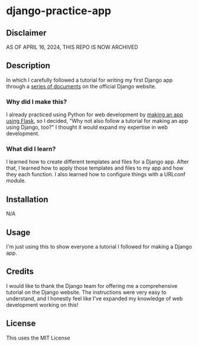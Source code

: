 # django-practice-app
## Disclaimer
AS OF APRIL 16, 2024, THIS REPO IS NOW ARCHIVED
## Description
In which I carefully followed a tutorial for writing my first Django app through a [series of documents](https://docs.djangoproject.com/en/4.2/) on the official Django website.
### Why did I make this?
I already practiced using Python for web development by [making an app using Flask](https://github.com/CoolJH2K/python-newsfeed), so I decided, "Why not also follow a tutorial for making an app using Django, too?" I thought it would expand my expertise in web development.
### What did I learn?
I learned how to create different templates and files for a Django app. After that, I learned how to apply those templates and files to my app and how they each function. I also learned how to configure things with a URLconf module.
## Installation
N/A
## Usage
I'm just using this to show everyone a tutorial I followed for making a Django app.
## Credits
I would like to thank the Django team for offering me a comprehensive tutorial on the Django website. The instructions were very easy to understand, and I honestly feel like I've expanded my knowledge of web development working on this!
## License
This uses the MIT License
